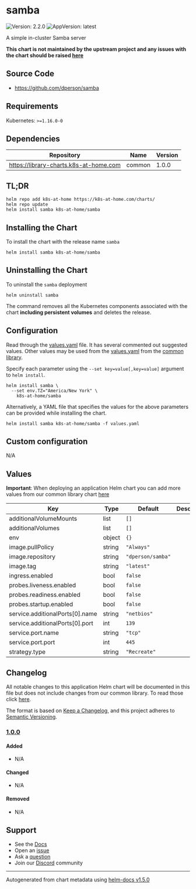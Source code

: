 # samba

![Version: 2.2.0](https://img.shields.io/badge/Version-2.2.0-informational?style=flat-square) ![AppVersion: latest](https://img.shields.io/badge/AppVersion-latest-informational?style=flat-square)

A simple in-cluster Samba server

**This chart is not maintained by the upstream project and any issues with the chart should be raised [here](https://github.com/k8s-at-home/charts/issues/new/choose)**

## Source Code

* <https://github.com/dperson/samba>

## Requirements

Kubernetes: `>=1.16.0-0`

## Dependencies

| Repository | Name | Version |
|------------|------|---------|
| https://library-charts.k8s-at-home.com | common | 1.0.0 |

## TL;DR

```console
helm repo add k8s-at-home https://k8s-at-home.com/charts/
helm repo update
helm install samba k8s-at-home/samba
```

## Installing the Chart

To install the chart with the release name `samba`

```console
helm install samba k8s-at-home/samba
```

## Uninstalling the Chart

To uninstall the `samba` deployment

```console
helm uninstall samba
```

The command removes all the Kubernetes components associated with the chart **including persistent volumes** and deletes the release.

## Configuration

Read through the [values.yaml](./values.yaml) file. It has several commented out suggested values.
Other values may be used from the [values.yaml](../common/values.yaml) from the [common library](../common).

Specify each parameter using the `--set key=value[,key=value]` argument to `helm install`.

```console
helm install samba \
  --set env.TZ="America/New York" \
    k8s-at-home/samba
```

Alternatively, a YAML file that specifies the values for the above parameters can be provided while installing the chart.

```console
helm install samba k8s-at-home/samba -f values.yaml
```

## Custom configuration

N/A

## Values

**Important**: When deploying an application Helm chart you can add more values from our common library chart [here](https://github.com/k8s-at-home/charts/tree/master/charts/common/)

| Key | Type | Default | Description |
|-----|------|---------|-------------|
| additionalVolumeMounts | list | `[]` |  |
| additionalVolumes | list | `[]` |  |
| env | object | `{}` |  |
| image.pullPolicy | string | `"Always"` |  |
| image.repository | string | `"dperson/samba"` |  |
| image.tag | string | `"latest"` |  |
| ingress.enabled | bool | `false` |  |
| probes.liveness.enabled | bool | `false` |  |
| probes.readiness.enabled | bool | `false` |  |
| probes.startup.enabled | bool | `false` |  |
| service.additionalPorts[0].name | string | `"netbios"` |  |
| service.additionalPorts[0].port | int | `139` |  |
| service.port.name | string | `"tcp"` |  |
| service.port.port | int | `445` |  |
| strategy.type | string | `"Recreate"` |  |

## Changelog

All notable changes to this application Helm chart will be documented in this file but does not include changes from our common library. To read those click [here](https://github.com/k8s-at-home/charts/tree/master/charts/common/README.md#Changelog).

The format is based on [Keep a Changelog](https://keepachangelog.com/en/1.0.0/), and this project adheres to [Semantic Versioning](https://semver.org/spec/v2.0.0.html).

### [1.0.0]

#### Added

- N/A

#### Changed

- N/A

#### Removed

- N/A

[1.0.0]: #1.0.0

## Support

- See the [Docs](https://docs.k8s-at-home.com/our-helm-charts/getting-started/)
- Open an [issue](https://github.com/k8s-at-home/charts/issues/new/choose)
- Ask a [question](https://github.com/k8s-at-home/organization/discussions)
- Join our [Discord](https://discord.gg/sTMX7Vh) community

----------------------------------------------
Autogenerated from chart metadata using [helm-docs v1.5.0](https://github.com/norwoodj/helm-docs/releases/v1.5.0)